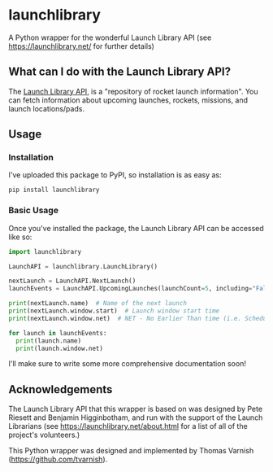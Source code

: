 # launchlibrary
A Python wrapper for the wonderful Launch Library API (see https://launchlibrary.net/ for further details)

## What can I do with the Launch Library API?
The [Launch Library API](https://launchlibrary.net/), is a "repository of rocket launch information". You can fetch information about upcoming launches, rockets, missions, and launch locations/pads.

## Usage
### Installation
I've uploaded this package to PyPI, so installation is as easy as:

```
pip install launchlibrary
```

### Basic Usage
Once you've installed the package, the Launch Library API can be accessed like so:

```python
import launchlibrary

LaunchAPI = launchlibrary.LaunchLibrary()

nextLaunch = LaunchAPI.NextLaunch()
launchEvents = LaunchAPI.UpcomingLaunches(launchCount=5, including="Falcon")

print(nextLaunch.name)  # Name of the next launch
print(nextLaunch.window.start)  # Launch window start time
print(nextLaunch.window.net)  # NET - No Earlier Than time (i.e. Scheduled launch time)

for launch in launchEvents:
  print(launch.name)
  print(launch.window.net)
```

I'll make sure to write some more comprehensive documentation soon!

## Acknowledgements
The Launch Library API that this wrapper is based on was designed by Pete Riesett and Benjamin Higginbotham, and run with the support of the Launch Librarians (see https://launchlibrary.net/about.html for a list of all of the project's volunteers.)

This Python wrapper was designed and implemented by Thomas Varnish (https://github.com/tvarnish).
